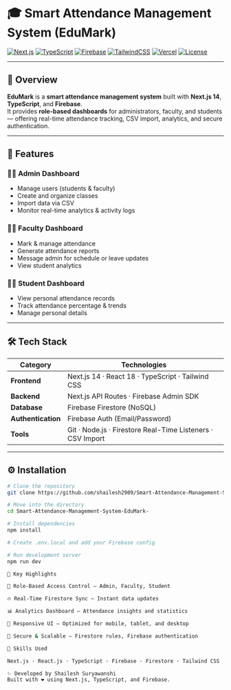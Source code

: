 # 🎓 Smart Attendance Management System (EduMark)

[![Next.js](https://img.shields.io/badge/Next.js-14-black?logo=next.js)](https://nextjs.org/)
[![TypeScript](https://img.shields.io/badge/TypeScript-5.0-blue?logo=typescript)](https://www.typescriptlang.org/)
[![Firebase](https://img.shields.io/badge/Firebase-Cloud-orange?logo=firebase)](https://firebase.google.com/)
[![TailwindCSS](https://img.shields.io/badge/Tailwind_CSS-3.4-38B2AC?logo=tailwind-css&logoColor=white)](https://tailwindcss.com/)
[![Vercel](https://img.shields.io/badge/Deployed_on-Vercel-black?logo=vercel)](https://vercel.com/)
[![License](https://img.shields.io/badge/License-MIT-green.svg)](LICENSE)

---

## 📘 Overview  
**EduMark** is a **smart attendance management system** built with **Next.js 14**, **TypeScript**, and **Firebase**.  
It provides **role-based dashboards** for administrators, faculty, and students — offering real-time attendance tracking, CSV import, analytics, and secure authentication.

---

## 🚀 Features

### 👩‍💼 Admin Dashboard  
- Manage users (students & faculty)  
- Create and organize classes  
- Import data via CSV  
- Monitor real-time analytics & activity logs  

### 👨‍🏫 Faculty Dashboard  
- Mark & manage attendance  
- Generate attendance reports  
- Message admin for schedule or leave updates  
- View student analytics  

### 👨‍🎓 Student Dashboard  
- View personal attendance records  
- Track attendance percentage & trends  
- Manage personal details  

---

## 🛠️ Tech Stack

| Category | Technologies |
|-----------|---------------|
| **Frontend** | Next.js 14 · React 18 · TypeScript · Tailwind CSS |
| **Backend** | Next.js API Routes · Firebase Admin SDK |
| **Database** | Firebase Firestore (NoSQL) |
| **Authentication** | Firebase Auth (Email/Password) |
| **Tools** | Git · Node.js · Firestore Real-Time Listeners · CSV Import |

---

## ⚙️ Installation

```bash
# Clone the repository
git clone https://github.com/shailesh2909/Smart-Attendance-Management-System-EduMark-.git

# Move into the directory
cd Smart-Attendance-Management-System-EduMark-

# Install dependencies
npm install

# Create .env.local and add your Firebase config

# Run development server
npm run dev

🔐 Key Highlights

🔑 Role-Based Access Control — Admin, Faculty, Student

🔥 Real-Time Firestore Sync — Instant data updates

📊 Analytics Dashboard — Attendance insights and statistics

📱 Responsive UI — Optimized for mobile, tablet, and desktop

🧩 Secure & Scalable — Firestore rules, Firebase authentication

🧠 Skills Used

Next.js · React.js · TypeScript · Firebase · Firestore · Tailwind CSS · REST APIs · Node.js · Role-Based Access Control · Vercel Deployment

✨ Developed by Shailesh Suryawanshi
Built with ❤️ using Next.js, TypeScript, and Firebase.
